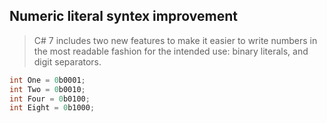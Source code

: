 ## Numeric literal syntex improvement

> C# 7 includes two
new features to make it easier to write numbers in the most readable fashion for the intended use: binary literals, and digit separators.
```c#
int One = 0b0001;
int Two = 0b0010;
int Four = 0b0100;
int Eight = 0b1000;
```